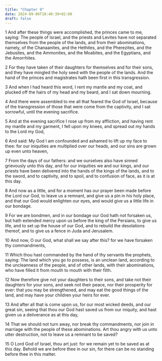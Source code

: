 ```yaml
---
title: "Chapter 9"
date: 2024-09-06T18:40:39+02:00
draft: false
---
```




1 And after these things were accomplished, the princes came to me, saying: The people of Israel, and the priests and Levites have not separated themselves from the people of the lands, and from their abominations, namely, of the Chanaanites, and the Hethites, and the Pherezites, and the Jebusites, and the Ammonites, and the Moabites, and the Egyptians, and the Amorrhites.

2 For they have taken of their daughters for themselves and for their sons, and they have mingled the holy seed with the people of the lands. And the hand of the princes and magistrates hath been first in this transgression.

3 And when I had heard this word, I rent my mantle and my coat, and plucked off the hairs of my head and my beard, and I sat down mourning.

4 And there were assembled to me all that feared the God of Israel, because of the transgression of those that were come from the captivity, and I sat sorrowful, until the evening sacrifice.

5 And at the evening sacrifice I rose up from my affliction, and having rent my mantle and my garment, I fell upon my knees, and spread out my hands to the Lord my God,

6 And said: My God I am confounded and ashamed to lift up my face to thee: for our iniquities are multiplied over our heads, and our sins are grown up even unto heaven,

7 From the days of our fathers: and we ourselves also have sinned grievously unto this day, and for our iniquities we and our kings, and our priests have been delivered into the hands of the kings of the lands, and to the sword, and to captivity, and to spoil, and to confusion of face, as it is at this day.

8 And now as a little, and for a moment has our prayer been made before the Lord our God, to leave us a remnant, and give us a pin in his holy place, and that our God would enlighten our eyes, and would give us a little life in our bondage.

9 For we are bondmen, and in our bondage our God hath not forsaken us, but hath extended mercy upon us before the king of the Persians, to give us life, and to set up the house of our God, and to rebuild the desolations thereof, and to give us a fence in Juda and Jerusalem.

10 And now, O our God, what shall we say after this? for we have forsaken thy commandments,

11 Which thou hast commanded by the hand of thy servants the prophets, saying: The land which you go to possess, is an unclean land, according to the uncleanness of the people, and of other lands, with their abominations, who have filled it from mouth to mouth with their filth.

12 Now therefore give not your daughters to their sons, and take not their daughters for your sons, and seek not their peace, nor their prosperity for ever: that you may be strengthened, and may eat the good things of the land, and may have your children your heirs for ever.

13 And after all that is come upon us, for our most wicked deeds, and our great sin, seeing that thou our God hast saved us from our iniquity, and hast given us a deliverance as at this day,

14 That we should not turn away, nor break thy commandments, nor join in marriage with the people of these abominations. Art thou angry with us unto utter destruction, not to leave us a remnant to be saved?

15 O Lord God of Israel, thou art just: for we remain yet to be saved as at this day. Behold we are before thee in our sin, for there can be no standing before thee in this matter.


